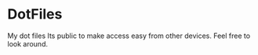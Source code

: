 # DotFiles
My dot files
Its public to make access easy from other devices. Feel free to look around.
